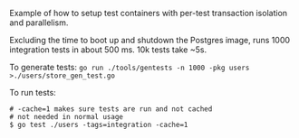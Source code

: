 Example of how to setup test containers with per-test transaction isolation
and parallelism.

Excluding the time to boot up and shutdown the Postgres image, runs 1000
integration tests in about 500 ms. 10k tests take ~5s.

To generate tests: `go run ./tools/gentests -n 1000 -pkg users >./users/store_gen_test.go`

To run tests:

```shell
# -cache=1 makes sure tests are run and not cached
# not needed in normal usage
$ go test ./users -tags=integration -cache=1
```
